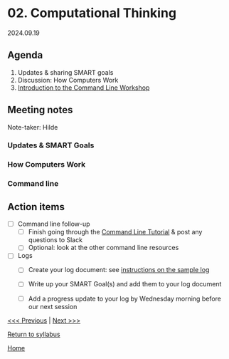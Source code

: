# 02. Computational Thinking	

2024.09.19

## Agenda
1. Updates & sharing SMART goals
2. Discussion: How Computers Work
3. [Introduction to the Command Line Workshop](https://digbmc.github.io/command-line/)

## Meeting notes
Note-taker: Hilde

### Updates & SMART Goals

### How Computers Work

### Command line

## Action items

- [ ] Command line follow-up
  - [ ] Finish going through the [Command Line Tutorial](https://digbmc.github.io/command-line/) & post any questions to Slack
  - [ ] Optional: look at the other command line resources
- [ ] Logs
  - [ ] Create your log document: see [instructions on the sample log](../logs/sample.md)
  - [ ] Write up your SMART Goal(s) and add them to your log document
  - [ ] Add a progress update to your log by Wednesday morning before our next session


[<<< Previous](01-introduction.md) | [Next >>>]()

[Return to syllabus](../syllabus.md)

[Home](../README.md)